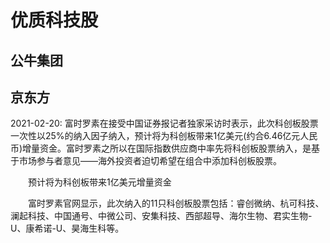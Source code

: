 # 优质科技股

## 公牛集团 


## 京东方

2021-02-20:  富时罗素在接受中国证券报记者独家采访时表示，此次科创板股票一次性以25%的纳入因子纳入，预计将为科创板带来1亿美元(约合6.46亿元人民币)增量资金。富时罗素之所以在国际指数供应商中率先将科创板股票纳入，是基于市场参与者意见——海外投资者迫切希望在组合中添加科创板股票。

　　预计将为科创板带来1亿美元增量资金

　　富时罗素官网显示，此次纳入的11只科创板股票包括：睿创微纳、杭可科技、澜起科技、中国通号、中微公司、安集科技、西部超导、海尔生物、君实生物-U、康希诺-U、昊海生科等。



